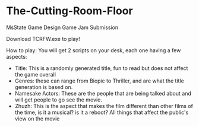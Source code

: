 # The-Cutting-Room-Floor
 MsState Game Design Game Jam Submission
 
 Download TCRFW.exe to play!

 How to play: 
 You will get 2 scripts on your desk, each one having a few aspects:
 * Title: This is a randomly generated title, fun to read but does not affect the game overall
 * Genres: these can range from Biopic to Thriller, and are what the title generation is based on.
 * Namesake Actors: These are the people that are being talked about and will get people to go see the movie.
 * Zhuzh: This is the aspect that makes the film different than other films of the time, is it a musical? is it a reboot? All things that affect the public's view on the movie
